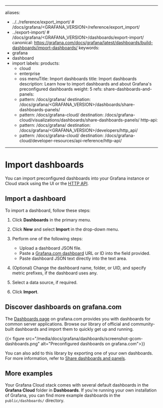 -----

aliases:

- ../../reference/export\_import/ \# /docs/grafana/\<GRAFANA\_VERSION\>/reference/export\_import/
- ../export-import/ \# /docs/grafana/\<GRAFANA\_VERSION\>/dashboards/export-import/
  canonical: https://grafana.com/docs/grafana/latest/dashboards/build-dashboards/import-dashboards/
  keywords:
- grafana
- dashboard
- import
  labels:
  products:
  - cloud
  - enterprise
  - oss
    menuTitle: Import dashboards
    title: Import dashboards
    description: Learn how to import dashboards and about Grafana's preconfigured dashboards
    weight: 5
    refs:
    share-dashboards-and-panels:
  - pattern: /docs/grafana/
    destination: /docs/grafana/\<GRAFANA\_VERSION\>/dashboards/share-dashboards-panels/
  - pattern: /docs/grafana-cloud/
    destination: /docs/grafana-cloud/visualizations/dashboards/share-dashboards-panels/
    http-api:
  - pattern: /docs/grafana/
    destination: /docs/grafana/\<GRAFANA\_VERSION\>/developers/http\_api/
  - pattern: /docs/grafana-cloud/
    destination: /docs/grafana-cloud/developer-resources/api-reference/http-api/

-----

# Import dashboards

You can import preconfigured dashboards into your Grafana instance or Cloud stack using the UI or the [HTTP API](ref:http-api).

## Import a dashboard

To import a dashboard, follow these steps:

1. Click **Dashboards** in the primary menu.

2. Click **New** and select **Import** in the drop-down menu.

3. Perform one of the following steps:
   
   - Upload a dashboard JSON file.
   - Paste a [Grafana.com dashboard](#discover-dashboards-on-grafanacom) URL or ID into the field provided.
   - Paste dashboard JSON text directly into the text area.

4. (Optional) Change the dashboard name, folder, or UID, and specify metric prefixes, if the dashboard uses any.

5. Select a data source, if required.

6. Click **Import**.

## Discover dashboards on grafana.com

The [Dashboards page](https://grafana.com/grafana/dashboards/) on grafana.com provides you with dashboards for common server applications. Browse our library of official and community-built dashboards and import them to quickly get up and running.

{{\< figure src="/media/docs/grafana/dashboards/screenshot-gcom-dashboards.png" alt="Preconfigured dashboards on grafana.com"\>}}

You can also add to this library by exporting one of your own dashboards. For more information, refer to [Share dashboards and panels](ref:share-dashboards-and-panels).

## More examples

Your Grafana Cloud stack comes with several default dashboards in the **Grafana Cloud** folder in **Dashboards**. If you're running your own installation of Grafana, you can find more example dashboards in the `public/dashboards/` directory.
